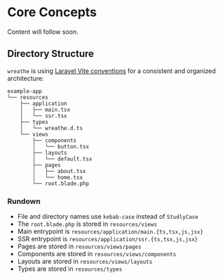 # Core Concepts

Content will follow soon.

## Directory Structure

`wreathe` is using [Laravel Vite conventions](https://laravel-vite.dev/guide/extra-topics/inertia.html#conventions) for a consistent and organized architecture:

```
example-app
└── resources
    ├── application
    │   ├── main.tsx
    │   └── ssr.tsx
    ├── types
    │   └── wreathe.d.ts
    └── views
        ├── components
        │   └── button.tsx
        ├── layouts
        │   └── default.tsx
        ├── pages
        │   ├── about.tsx
        │   └── home.tsx
        └── root.blade.php
```

### Rundown

- File and directory names use `kebab-case` instead of `StudlyCase`
- The `root.blade.php` is stored in `resources/views`
- Main entrypoint is `resources/application/main.{ts,tsx,js,jsx}`
- SSR entrypoint is `resources/application/ssr.{ts,tsx,js,jsx}`
- Pages are stored in `resources/views/pages`
- Components are stored in `resources/views/components`
- Layouts are stored in `resources/views/layouts`
- Types are stored in `resources/types`
